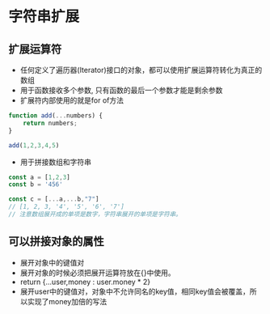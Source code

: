 # 字符串扩展

## 扩展运算符

* 任何定义了遍历器(Iterator)接口的对象，都可以使用扩展运算符转化为真正的数组
* 用于函数接收多个参数, 只有函数的最后一个参数才能是剩余参数
* 扩展符内部使用的就是for of方法

```javascript
function add(...numbers) {
    return numbers;
}

add(1,2,3,4,5)
```

* 用于拼接数组和字符串
  
```javascript
const a = [1,2,3]
const b = '456'

const c = [...a,...b,"7"]
// [1, 2, 3, '4', '5', '6', '7']
// 注意数组展开成的单项是数字，字符串展开的单项是字符串。
```

## 可以拼接对象的属性

* 展开对象中的键值对
* 展开对象的时候必须把展开运算符放在{}中使用。
* return {...user,money : user.money * 2}
* 展开user中的键值对，对象中不允许同名的key值，相同key值会被覆盖，所以实现了money加倍的写法